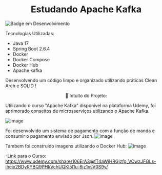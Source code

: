 <h1 align="center"> Estudando Apache Kafka </h1>

![Badge em Desenvolvimento](https://img.shields.io/static/v1?label=STATUS&message=FINALIZADO&color=GREEN&style=for-the-badge)

Tecnologias Utilizadas:
* Java 17
* Spring Boot 2.6.4
* Docker
* Docker Compose
* Docker Hub
* Apache kafka

Desenvolvendo um código limpo e organizado utilizando práticas Clean Arch e SOLID !


<p align="center">🚀 Intuito do Projeto:</p>
Utilizando o curso "Apache Kafka" disponível na plataforma Udemy, foi aprimorado conseitos de microsserviços utilizando o Apache Kafka.  

![image](https://github.com/MariaPaulaGementi/Projeto-Estudando-Kafka/assets/147748276/26b7981e-09ec-4fa1-a348-446220e67a9e)

Foi desenvolvido um sistema de pagamento com a função de manda e consumir o pagamento enviado por Json.
![image](https://github.com/MariaPaulaGementi/Projeto-Estudando-Kafka/assets/147748276/ed200ea5-bf94-4286-bb65-750b9e26f899)

Tambem foi construido imagens utilizando o Docker Hub:
![image](https://github.com/MariaPaulaGementi/Projeto-Estudando-Kafka/assets/147748276/ebde6b40-c5bd-485a-bd6c-ddd81cbe3487)



-Link para o Curso:
https://www.udemy.com/share/106ErA3@fT4aWjHRGjzfg_VCwzJFGLs-iheix2BDyRYBQ9PHkVchUQKI5l1u-6jz1vsV0S9y/




